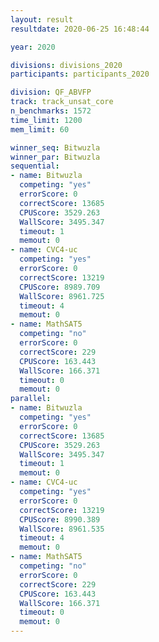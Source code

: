 ```yaml
---
layout: result
resultdate: 2020-06-25 16:48:44

year: 2020

divisions: divisions_2020
participants: participants_2020

division: QF_ABVFP
track: track_unsat_core
n_benchmarks: 1572
time_limit: 1200
mem_limit: 60

winner_seq: Bitwuzla
winner_par: Bitwuzla
sequential:
- name: Bitwuzla
  competing: "yes"
  errorScore: 0
  correctScore: 13685
  CPUScore: 3529.263
  WallScore: 3495.347
  timeout: 1
  memout: 0
- name: CVC4-uc
  competing: "yes"
  errorScore: 0
  correctScore: 13219
  CPUScore: 8989.709
  WallScore: 8961.725
  timeout: 4
  memout: 0
- name: MathSAT5
  competing: "no"
  errorScore: 0
  correctScore: 229
  CPUScore: 163.443
  WallScore: 166.371
  timeout: 0
  memout: 0
parallel:
- name: Bitwuzla
  competing: "yes"
  errorScore: 0
  correctScore: 13685
  CPUScore: 3529.263
  WallScore: 3495.347
  timeout: 1
  memout: 0
- name: CVC4-uc
  competing: "yes"
  errorScore: 0
  correctScore: 13219
  CPUScore: 8990.389
  WallScore: 8961.535
  timeout: 4
  memout: 0
- name: MathSAT5
  competing: "no"
  errorScore: 0
  correctScore: 229
  CPUScore: 163.443
  WallScore: 166.371
  timeout: 0
  memout: 0
---
```


